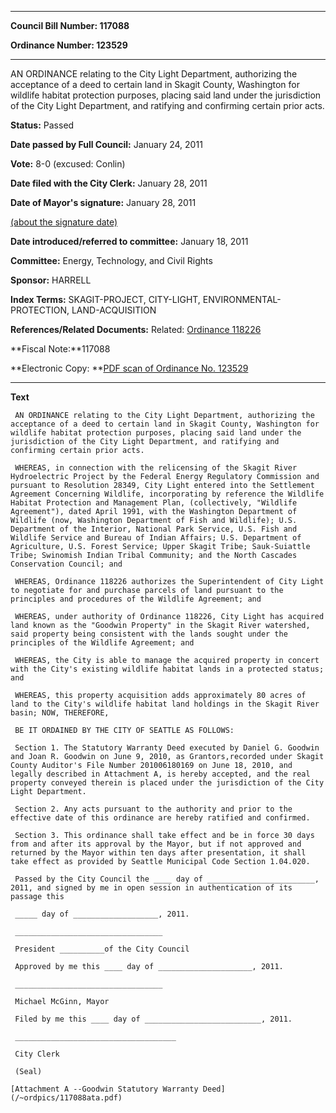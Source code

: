 

********

**Council Bill Number: 117088**
   
**Ordinance Number: 123529**
********

 AN ORDINANCE relating to the City Light Department, authorizing the acceptance of a deed to certain land in Skagit County, Washington for wildlife habitat protection purposes, placing said land under the jurisdiction of the City Light Department, and ratifying and confirming certain prior acts.

**Status:** Passed
   
**Date passed by Full Council:** January 24, 2011
   
**Vote:** 8-0 (excused: Conlin)
   
**Date filed with the City Clerk:** January 28, 2011
   
**Date of Mayor's signature:** January 28, 2011
   
[(about the signature date)](/~public/approvaldate.htm)
   
   
   
**Date introduced/referred to committee:** January 18, 2011
   
**Committee:** Energy, Technology, and Civil Rights
   
**Sponsor:** HARRELL
   
   
**Index Terms:** SKAGIT-PROJECT, CITY-LIGHT, ENVIRONMENTAL-PROTECTION, LAND-ACQUISITION

**References/Related Documents:** Related: [Ordinance 118226](http://clerk.ci.seattle.wa.us/~scripts/nph-brs.exe?s1=&s3=&s4=118226&s2=&s5=&Sect4=AND&l=20&Sect2=THESON&Sect3=PLURON&Sect5=CBORY&Sect6=HITOFF&d=ORDF&p=1&u=%2F~public%2Fcbory.htm&r=1&f=G)

**Fiscal Note:**117088

**Electronic Copy: **[PDF scan of Ordinance No. 123529](/~archives/Ordinances/Ord_123529.pdf)

********

**Text**
   
```
 AN ORDINANCE relating to the City Light Department, authorizing the acceptance of a deed to certain land in Skagit County, Washington for wildlife habitat protection purposes, placing said land under the jurisdiction of the City Light Department, and ratifying and confirming certain prior acts.

 WHEREAS, in connection with the relicensing of the Skagit River Hydroelectric Project by the Federal Energy Regulatory Commission and pursuant to Resolution 28349, City Light entered into the Settlement Agreement Concerning Wildlife, incorporating by reference the Wildlife Habitat Protection and Management Plan, (collectively, "Wildlife Agreement"), dated April 1991, with the Washington Department of Wildlife (now, Washington Department of Fish and Wildlife); U.S. Department of the Interior, National Park Service, U.S. Fish and Wildlife Service and Bureau of Indian Affairs; U.S. Department of Agriculture, U.S. Forest Service; Upper Skagit Tribe; Sauk-Suiattle Tribe; Swinomish Indian Tribal Community; and the North Cascades Conservation Council; and

 WHEREAS, Ordinance 118226 authorizes the Superintendent of City Light to negotiate for and purchase parcels of land pursuant to the principles and procedures of the Wildlife Agreement; and

 WHEREAS, under authority of Ordinance 118226, City Light has acquired land known as the "Goodwin Property" in the Skagit River watershed, said property being consistent with the lands sought under the principles of the Wildlife Agreement; and

 WHEREAS, the City is able to manage the acquired property in concert with the City's existing wildlife habitat lands in a protected status; and

 WHEREAS, this property acquisition adds approximately 80 acres of land to the City's wildlife habitat land holdings in the Skagit River basin; NOW, THEREFORE,

 BE IT ORDAINED BY THE CITY OF SEATTLE AS FOLLOWS:

 Section 1. The Statutory Warranty Deed executed by Daniel G. Goodwin and Joan R. Goodwin on June 9, 2010, as Grantors,recorded under Skagit County Auditor's File Number 201006180169 on June 18, 2010, and legally described in Attachment A, is hereby accepted, and the real property conveyed therein is placed under the jurisdiction of the City Light Department.

 Section 2. Any acts pursuant to the authority and prior to the effective date of this ordinance are hereby ratified and confirmed.

 Section 3. This ordinance shall take effect and be in force 30 days from and after its approval by the Mayor, but if not approved and returned by the Mayor within ten days after presentation, it shall take effect as provided by Seattle Municipal Code Section 1.04.020.

 Passed by the City Council the ____ day of ________________________, 2011, and signed by me in open session in authentication of its passage this

 _____ day of ___________________, 2011.

 _________________________________

 President __________of the City Council

 Approved by me this ____ day of _____________________, 2011.

 _________________________________

 Michael McGinn, Mayor

 Filed by me this ____ day of __________________________, 2011.

 ____________________________________

 City Clerk

 (Seal)

[Attachment A --Goodwin Statutory Warranty Deed](/~ordpics/117088ata.pdf)

```
